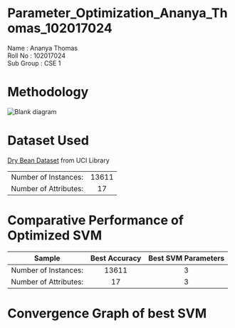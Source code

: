 # Parameter_Optimization_Ananya_Thomas_102017024

Name : Ananya Thomas<BR>
Roll No : 102017024<BR>
Sub Group : CSE 1

# Methodology
  ![Blank diagram](https://user-images.githubusercontent.com/72699766/233221736-9c06d8dd-642d-4a4b-a0f1-e35a6c09c65e.png)

# Dataset Used
  
[Dry Bean Dataset](https://archive.ics.uci.edu/ml/datasets/Dry+Bean+Dataset) from UCI Library

|||
|:-----------------------:|:-------:|
| Number of Instances:  | 13611 |
| Number of Attributes: | 17    |

# Comparative Performance of Optimized SVM

| Sample | Best Accuracy | Best SVM Parameters |
|:-----------------------:|:-------:|:-------:|
| Number of Instances:  | 13611 | 3|
| Number of Attributes: | 17    |  3|

# Convergence Graph of best SVM
